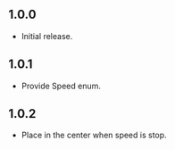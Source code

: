 ## 1.0.0
* Initial release.

## 1.0.1
* Provide Speed enum.

## 1.0.2
* Place in the center when speed is stop.
